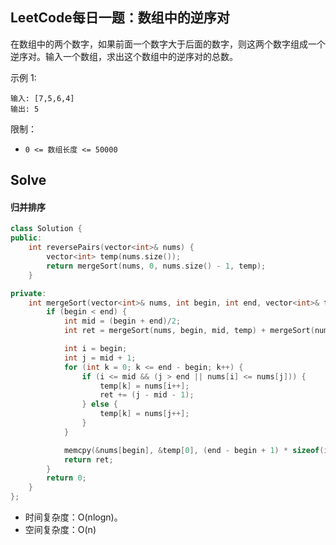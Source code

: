 ## LeetCode每日一题：数组中的逆序对

在数组中的两个数字，如果前面一个数字大于后面的数字，则这两个数字组成一个逆序对。输入一个数组，求出这个数组中的逆序对的总数。


示例 1:

```
输入: [7,5,6,4]
输出: 5
```

限制：

* `0 <= 数组长度 <= 50000`


## Solve

#### 归并排序

```c++
class Solution {
public:
    int reversePairs(vector<int>& nums) {
        vector<int> temp(nums.size());
        return mergeSort(nums, 0, nums.size() - 1, temp);
    }

private:
    int mergeSort(vector<int>& nums, int begin, int end, vector<int>& temp) {
        if (begin < end) {
            int mid = (begin + end)/2;
            int ret = mergeSort(nums, begin, mid, temp) + mergeSort(nums, mid + 1, end, temp);

            int i = begin;
            int j = mid + 1;
            for (int k = 0; k <= end - begin; k++) {
                if (i <= mid && (j > end || nums[i] <= nums[j])) {
                    temp[k] = nums[i++];
                    ret += (j - mid - 1);
                } else {
                    temp[k] = nums[j++];
                }
            }

            memcpy(&nums[begin], &temp[0], (end - begin + 1) * sizeof(int));
            return ret;
        }
        return 0;
    }
};
```

* 时间复杂度：O(nlogn)。
* 空间复杂度：O(n)
